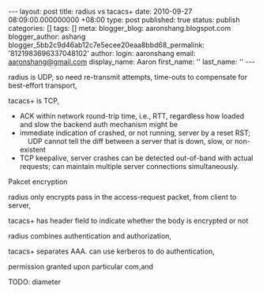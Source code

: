 --- layout: post title: radius vs tacacs+ date: 2010-09-27 08:09:00.000000000 +08:00 type: post published: true status: publish categories: \[\] tags: \[\] meta: blogger\_blog: aaronshang.blogspot.com blogger\_author: ashang blogger\_5bb2c9d46ab12c7e5ecee20eaa8bbd68\_permalink: '8121983696337048102' author: login: aaronshang email: aaronshang@gmail.com display\_name: Aaron first\_name: '' last\_name: '' ---

radius is UDP, so need re-transmit attempts, time-outs to compensate for best-effort transport,

tacacs+ is TCP,

- ACK within network round-trip time, i.e., RTT, regardless how loaded and slow the backend auth mechanism might be
- immediate indication of crashed, or not running, server by a reset RST;
    UDP cannot tell the diff between a server that is down, slow, or non-existent
- TCP keepalive, server crashes can be detected out-of-band with actual requests; can maintain multiple server connections simultaneously.

Pakcet encryption

radius only encrypts pass in the access-request packet, from client to server,

tacacs+ has header field to indicate whether the body is encrypted or not

radius combines authentication and authorization,

tacacs+ separates AAA. can use kerberos to do authentication,

permission granted upon particular com,and

TODO: diameter
